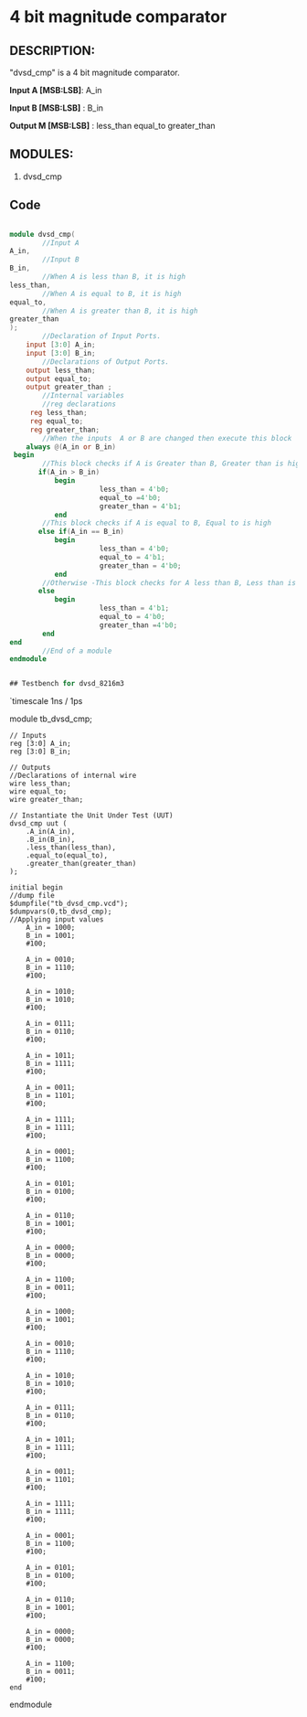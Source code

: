 # 4 bit magnitude comparator


## DESCRIPTION:

"dvsd_cmp" is a 4 bit magnitude comparator.


**Input  A [MSB:LSB]**: A_in  

**Input  B [MSB:LSB]** : B_in

**Output M [MSB:LSB]** : less_than equal_to greater_than


## MODULES:

1. dvsd_cmp

## Code

```v

module dvsd_cmp(
        //Input A        
A_in,                                                                                      
        //Input B
B_in,                                                      
        //When A is less than B, it is high
less_than,                                                                                                                                  
        //When A is equal to B, it is high
equal_to,
        //When A is greater than B, it is high
greater_than                                                                                                                                                                                                                                                      
);
        //Declaration of Input Ports.
    input [3:0] A_in;
    input [3:0] B_in;
        //Declarations of Output Ports.
    output less_than;
    output equal_to;
    output greater_than ;
        //Internal variables
        //reg declarations
     reg less_than;
     reg equal_to;
     reg greater_than;
        //When the inputs  A or B are changed then execute this block
    always @(A_in or B_in)
 begin
        //This block checks if A is Greater than B, Greater than is high
       if(A_in > B_in)                              
           begin                                        
                      less_than = 4'b0;      
                      equal_to =4'b0;
                      greater_than = 4'b1;    
           end
        //This block checks if A is equal to B, Equal to is high
       else if(A_in == B_in)                    
           begin                            
                      less_than = 4'b0;
                      equal_to = 4'b1;
                      greater_than = 4'b0;    
           end
        //Otherwise -This block checks for A less than B, Less than is high          
       else                                                  
           begin                                                  
                      less_than = 4'b1;
                      equal_to = 4'b0;
                      greater_than =4'b0;
        end
end
        //End of a module
endmodule


## Testbench for dvsd_8216m3

```

`timescale 1ns / 1ps

module tb_dvsd_cmp;

    // Inputs
    reg [3:0] A_in;
    reg [3:0] B_in;

    // Outputs
    //Declarations of internal wire
    wire less_than;    
    wire equal_to;
    wire greater_than;

    // Instantiate the Unit Under Test (UUT)
    dvsd_cmp uut (
        .A_in(A_in),
        .B_in(B_in),
        .less_than(less_than),
        .equal_to(equal_to),
        .greater_than(greater_than)
    );

    initial begin
    //dump file
    $dumpfile("tb_dvsd_cmp.vcd");                                        
    $dumpvars(0,tb_dvsd_cmp);
    //Applying input values
        A_in = 1000;    
        B_in = 1001;    
        #100;

        A_in = 0010;    
        B_in = 1110;    
        #100;

        A_in = 1010;    
        B_in = 1010;      
        #100;

        A_in = 0111;      
        B_in = 0110;      
        #100;

        A_in = 1011;        
        B_in = 1111;          
        #100;

        A_in = 0011;        
        B_in = 1101;        
        #100;

        A_in = 1111;        
        B_in = 1111;          
        #100;

        A_in = 0001;          
        B_in = 1100;          
        #100;

        A_in = 0101;            
        B_in = 0100;                      
        #100;

        A_in = 0110;            
        B_in = 1001;                      
        #100;

        A_in = 0000;            
        B_in = 0000;                      
        #100;

        A_in = 1100;            
        B_in = 0011;                      
        #100;
        
        A_in = 1000;    
        B_in = 1001;    
        #100;

        A_in = 0010;    
        B_in = 1110;    
        #100;

        A_in = 1010;    
        B_in = 1010;      
        #100;

        A_in = 0111;      
        B_in = 0110;      
        #100;

        A_in = 1011;        
        B_in = 1111;          
        #100;

        A_in = 0011;        
        B_in = 1101;        
        #100;

        A_in = 1111;        
        B_in = 1111;          
        #100;

        A_in = 0001;          
        B_in = 1100;          
        #100;

        A_in = 0101;            
        B_in = 0100;                      
        #100;

        A_in = 0110;            
        B_in = 1001;                      
        #100;

        A_in = 0000;            
        B_in = 0000;                      
        #100;

        A_in = 1100;            
        B_in = 0011;                      
        #100;
    end    
endmodule


```

